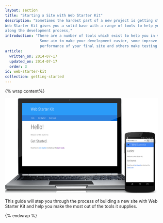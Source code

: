 ```yaml
---
layout: section
title: "Starting a Site with Web Starter Kit"
description: "Sometimes the hardest part of a new project is getting started.
Web Starter Kit gives you a solid base with a range of tools to help you
along the development process,"
introduction: "There are a number of tools which exist to help you in various ways.
                Some aim to make your development easier, some improve the
                performance of your final site and others make testing smoother."
article:
  written_on: 2014-07-17
  updated_on: 2014-07-17
  order: 3
id: web-starter-kit
collection: getting-started
---
```


{% wrap content%}

<img src="images/wsk-on-pixel-n5.png">

This guide will step you through the process of building a new site with Web
Starter Kit and help you make the most out of the tools it supplies.

{% endwrap %}
